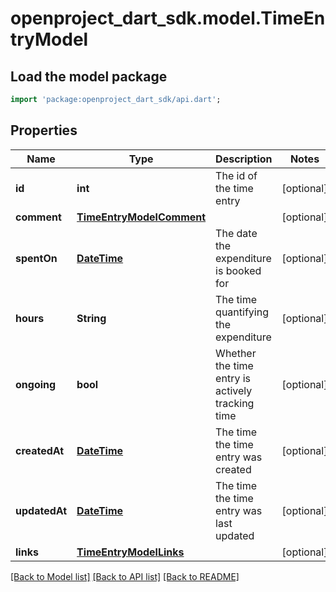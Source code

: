 # openproject_dart_sdk.model.TimeEntryModel

## Load the model package
```dart
import 'package:openproject_dart_sdk/api.dart';
```

## Properties
Name | Type | Description | Notes
------------ | ------------- | ------------- | -------------
**id** | **int** | The id of the time entry | [optional] 
**comment** | [**TimeEntryModelComment**](TimeEntryModelComment.md) |  | [optional] 
**spentOn** | [**DateTime**](DateTime.md) | The date the expenditure is booked for | [optional] 
**hours** | **String** | The time quantifying the expenditure | [optional] 
**ongoing** | **bool** | Whether the time entry is actively tracking time | [optional] 
**createdAt** | [**DateTime**](DateTime.md) | The time the time entry was created | [optional] 
**updatedAt** | [**DateTime**](DateTime.md) | The time the time entry was last updated | [optional] 
**links** | [**TimeEntryModelLinks**](TimeEntryModelLinks.md) |  | [optional] 

[[Back to Model list]](../README.md#documentation-for-models) [[Back to API list]](../README.md#documentation-for-api-endpoints) [[Back to README]](../README.md)


